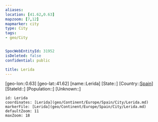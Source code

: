 ```yaml
---
aliases: 
location: [41.62,0.63]
mapzoom: [7,12] 
mapmarker: city 
type: City
tags:
- geo/City


SpocWebEntityId: 31952
isDeleted: false
confidential: public

title: Lerida
---
```

[geo-lon::0.63]
[geo-lat::41.62]
[name::Lerida]
[State::]
[Country::[Spain](geo/Continent/Europe/Spain.md)]
[StateId::]
[Population::]
[Unknown::]


```leaflet
id: Lerida
coordinates: [Lerida](geo/Continent/Europe/Spain/City/Lerida.md)
markerFile: [Lerida](geo/Continent/Europe/Spain/City/Lerida.md)
defaultZoom: 11 
maxZoom: 18
```


